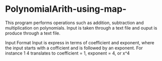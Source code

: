 # PolynomialArith-using-map-
This program performs operations such as addition, subtraction and multiplication on polynomials.
Input is taken through a text file and ouput is produce through a text file.

Input Format
Input is express in terms of coefficient and exponent, where the input starts with a cofficient
and is followed by an exponent. For instance 1 4 translates to coefficient = 1, exponent = 4, or x^4
